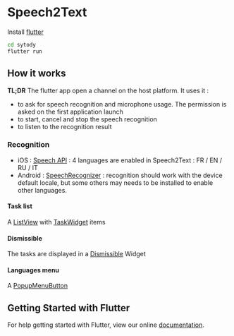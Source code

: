 # Speech2Text

Install [flutter](http://flutter.io)

```bash
cd sytody
flutter run
```

## How it works

**TL;DR** The flutter app open a channel on the host platform. It uses it :
 
 - to ask for speech recognition and microphone usage. The permission is asked on the first application launch 
 - to start, cancel and stop the speech recognition 
 - to listen to the recognition result
 
### Recognition

- iOS : [Speech API](https://developer.apple.com/reference/speech) : 4 languages are enabled in Speech2Text : FR / EN / RU / IT
- Android : [SpeechRecognizer](https://developer.android.com/reference/android/speech/SpeechRecognizer.html) : recognition should work with the device default locale, but some others may needs to be installed to enable other languages.


#### Task list

A [ListView](https://docs.flutter.io/flutter/widgets/ListView-class.html) with [TaskWidget](https://github.com/rxlabz/sytody/blob/master/lib/task.dart) items

#### Dismissible

The tasks are displayed in a [Dismissible](https://docs.flutter.io/flutter/widgets/Dismissible-class.html) Widget

#### Languages menu

A [PopupMenuButton](https://docs.flutter.io/flutter/material/PopupMenuButton-class.html)  

## Getting Started with Flutter

For help getting started with Flutter, view our online
[documentation](http://flutter.io/).
